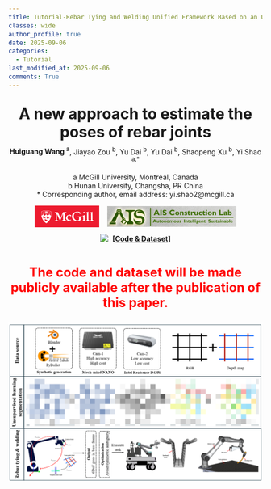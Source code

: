 ```yaml
---
title: Tutorial-Rebar Tying and Welding Unified Framework Based on an Unsupervised Rebar Segmentation Algorithm
classes: wide
author_profile: true
date: 2025-09-06
categories: 
  - Tutorial
last_modified_at: 2025-09-06
comments: True
---
```



<div style="text-align: center;">
  <p style="font-size: 30px; font-weight: bold; margin-bottom: 5px;">
    A new approach to estimate the poses of rebar joints<br/>
  </p>
  <p style="margin-top: 10px;">
    <strong>Huiguang Wang <sup>a</sup></strong>, Jiayao Zou <sup>b</sup>, Yu Dai <sup>b</sup>, Yu Dai <sup>b</sup>, Shaopeng Xu <sup>b</sup>, Yi Shao <sup>a,*</sup>
  </p>
  <p style="margin-top: 10px;">a McGill University, Montreal, Canada<br>b Hunan University, Changsha, PR China<br> * Corresponding author, email address: yi.shao2@mcgill.ca
</p>

  <div style="display: flex; justify-content: center; align-items: center; width: 400px; margin: 0 auto;">
    <a href="https://www.mcgill.ca/" target="_blank">
      <img src="/web_resources/McGill.png" style="width: 200px; height: auto; margin-bottom: 10px;" />
    </a>
    &nbsp;&nbsp;&nbsp;&nbsp;
    <a href="https://www.shao-lab.com/" target="_blank">
      <img src="/web_resources/AIS.png" style="width: 400px; height: auto; margin-bottom: 10px;" />
    </a>
  </div>

</div>



<div style="display: flex; justify-content: center; align-items: center;">
  <a href="https://huiguangwang.top/"><img src="/web_resources\github.svg" style="max-width: 30px; height: auto;" /></a> &nbsp;&nbsp;<a href="https://huiguangwang.top/"><strong>[Code & Dataset]</strong></a>
</div>

<br>

<div style="text-align: center;">
  <p style="color: red; font-size: 25px; font-weight: bold;">
    The code and dataset will be made publicly available after the publication of this paper.
  </p>
</div>

<div style="text-align: justify;">
    <div style="display: flex; justify-content: center; align-items: center; margin: 0 auto;">
      <img src="/web_resources\post\unsupervised_segmentation\Framework.png" style="max-width: 100%; height: auto; margin-bottom: 10px;" />
    </div>
</div>

